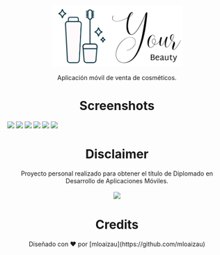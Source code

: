 <p align="center">
<img width="300px"  src="https://github.com/mloaizau/your-beauty/blob/master/src/assets/resize1.png" />
</p>

<p align="center">
Aplicación móvil de venta de cosméticos.
</p>

<h1 align="center">Screenshots</h1>
<div>
  <img width="140px" src="https://drive.google.com/uc?export=view&id=1ZWifa5L6tge8EZC1IU4Q2WLWGvJtQQ8x" />
  <img width="140px" src="https://drive.google.com/uc?export=view&id=1LQ0zPUH2YiTij-4qoKRCvjw37nY_UZmw" />
  <img width="140px" src="https://drive.google.com/uc?export=view&id=11qEopT8ekSDSkDmYm2oJClmsetgKlO4A" />
  <img width="140px" src="https://drive.google.com/uc?export=view&id=1L-wsSWnswv9DoTn3qnvBiT6ABRpYXzvI" />
  <img width="140px" src="https://drive.google.com/uc?export=view&id=1FVXze__FIfiWnh4YRYd5fGWewdU8E8Zm" />
  <img width="140px" src="https://drive.google.com/uc?export=view&id=1i-xfBSmxIpQ45iLCGUVKPljuhZbEKg_z" />
</div>

<h1 align="center">Disclaimer</h1>
<div align="center">
  Proyecto personal realizado para obtener el título de Diplomado en Desarrollo de Aplicaciones Móviles.
  <br/>
  <br/>
  <a href="https://www.credly.com/badges/38e19040-14e2-4c89-9de4-83f4a943e7f3/public_url">
    <img width="100px" src="https://images.credly.com/images/4967ac7e-75cf-4a27-bb4d-cd343489c6eb/image.png"/>
  </a>
</div>

<h1 align="center">Credits</h1>
<p align="center">
Diseñado con ♥️ por [mloaizau](https://github.com/mloaizau)
</p>
